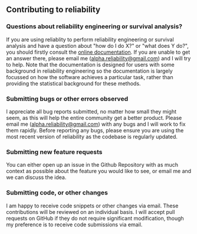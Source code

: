## Contributing to reliability

### Questions about reliability engineering or survival analysis?

If you are using reliablity to perform reliability engineering or survival analysis and have a question about "how do I do X?" or "what does Y do?", you should firstly consult the [online documentation](https://reliability.readthedocs.io/en/latest/). If you are unable to get an answer there, please email me (alpha.reliability@gmail.com) and I will try to help. Note that the documentation is designed for users with some background in reliability engineering so the documentation is largely focussed on how the software achieves a particular task, rather than providing the statistical background for these methods.

### Submitting bugs or other errors observed

I appreciate all bug reports submitted, no matter how small they might seem, as this will help the entire community get a better product. Please email me (alpha.reliability@gmail.com) with any bugs and I will work to fix them rapidly. Before reporting any bugs, please ensure you are using the most recent version of reliability as the codebase is regularly updated.

### Submitting new feature requests

You can either open up an issue in the Github Repository with as much context as possible about the feature you would like to see, or email me and we can discuss the idea.

### Submitting code, or other changes

I am happy to receive code snippets or other changes via email. These contributions will be reviewed on an individual basis. I will accept pull requests on GitHub if they do not require significant modification, though my preference is to receive code submissions via email.
